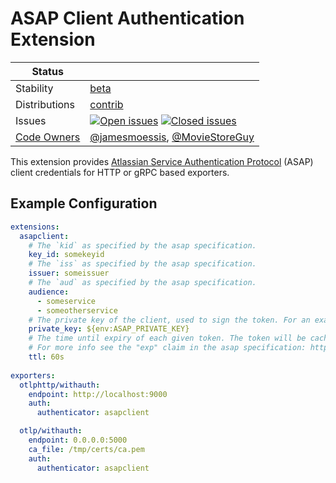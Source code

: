 # ASAP Client Authentication Extension
<!-- status autogenerated section -->
| Status        |           |
| ------------- |-----------|
| Stability     | [beta]  |
| Distributions | [contrib] |
| Issues        | [![Open issues](https://img.shields.io/github/issues-search/open-telemetry/opentelemetry-collector-contrib?query=is%3Aissue%20is%3Aopen%20label%3Aextension%2Fasapauth%20&label=open&color=orange&logo=opentelemetry)](https://github.com/jacktomcat/opentelemetry-collector-contrib/issues?q=is%3Aopen+is%3Aissue+label%3Aextension%2Fasapauth) [![Closed issues](https://img.shields.io/github/issues-search/open-telemetry/opentelemetry-collector-contrib?query=is%3Aissue%20is%3Aclosed%20label%3Aextension%2Fasapauth%20&label=closed&color=blue&logo=opentelemetry)](https://github.com/jacktomcat/opentelemetry-collector-contrib/issues?q=is%3Aclosed+is%3Aissue+label%3Aextension%2Fasapauth) |
| [Code Owners](https://github.com/jacktomcat/opentelemetry-collector-contrib/blob/main/CONTRIBUTING.md#becoming-a-code-owner)    | [@jamesmoessis](https://www.github.com/jamesmoessis), [@MovieStoreGuy](https://www.github.com/MovieStoreGuy) |

[beta]: https://github.com/open-telemetry/opentelemetry-collector#beta
[contrib]: https://github.com/open-telemetry/opentelemetry-collector-releases/tree/main/distributions/otelcol-contrib
<!-- end autogenerated section -->

This extension provides [Atlassian Service Authentication Protocol](https://s2sauth.bitbucket.io/) (ASAP) client 
credentials for HTTP or gRPC based exporters. 

## Example Configuration

```yaml
extensions:
  asapclient:
    # The `kid` as specified by the asap specification.
    key_id: somekeyid
    # The `iss` as specified by the asap specification.
    issuer: someissuer
    # The `aud` as specified by the asap specification.
    audience:
      - someservice
      - someotherservice
    # The private key of the client, used to sign the token. For an example, see `testdata/config.yaml`.
    private_key: ${env:ASAP_PRIVATE_KEY}
    # The time until expiry of each given token. The token will be cached and then re-provisioned upon expiry. 
    # For more info see the "exp" claim in the asap specification: https://s2sauth.bitbucket.io/spec/#access-token-generation
    ttl: 60s
    
exporters:
  otlphttp/withauth:
    endpoint: http://localhost:9000
    auth:
      authenticator: asapclient

  otlp/withauth:
    endpoint: 0.0.0.0:5000
    ca_file: /tmp/certs/ca.pem
    auth:
      authenticator: asapclient    
```

